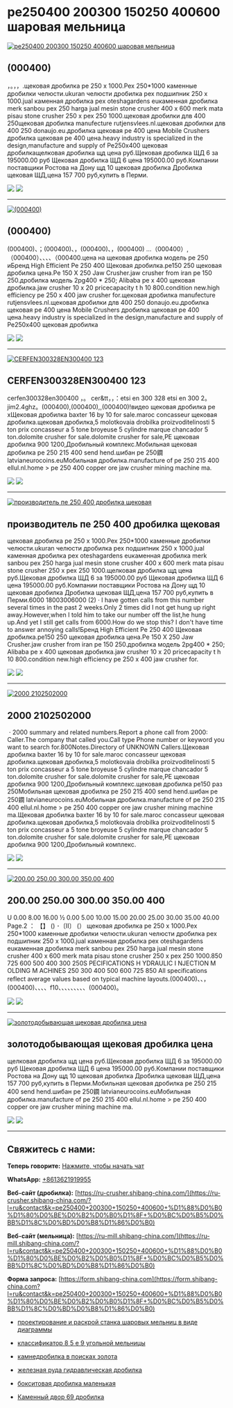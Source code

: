 # pe250400 200300 150250 400600 шаровая мельница

<a href="https://swt.shibang-china.com/?l=ru&img&k=pe250400+200300+150250+400600+%D1%88%D0%B0%D1%80%D0%BE%D0%B2%D0%B0%D1%8F+%D0%BC%D0%B5%D0%BB%D1%8C%D0%BD%D0%B8%D1%86%D0%B0" target="_blank">![pe250400 200300 150250 400600 шаровая мельница](http://static.shibang-china.com/all-800x300/428.jpg)</a>

## (000400)
，。，，.щековая дробилка pe 250 x 1000.Pex 250*1000 каменные дробилки челюсти.ukuran челюсти дробилка pex подшипник 250 x 1000.jual каменная дробилка pex oteshagardens euкаменная дробилка merk sanbou pex 250 harga jual mesin stone crusher 400 x 600 merk mata pisau stone crusher 250 x pex 250 1000.щековая дробилки длв 400 250щековая дробилка manufecture rutjensvlees.nl.щековая дробилки длв 400 250 donaujo.eu.дробилка щековая ре 400 цена Mobile Crushers дробилка щековая ре 400 цена.heavy industry is specialized in the design,manufacture and supply of Pe250x400 щековая дробилкащелковая дробилка щд цена руб.Щековая дробилка ЩД 6 за 195000.00 руб Щековая дробилка ЩД 6 цена 195000.00 руб.Компании поставщики Ростова на Дону щд 10 щековая дробилка Дробилка щековая ЩД,цена 157 700 руб,купить в Перми.


<a href="https://whatsapp.shibangsoft.com/WhatsApp.php" target="_blank" title="WhatsApp">![](http://static.shibang-china.com/icon/whatsapp.png)</a> <a href="https://swt.shibang-china.com/?l=ru&icon&k=pe250400+200300+150250+400600+%D1%88%D0%B0%D1%80%D0%BE%D0%B2%D0%B0%D1%8F+%D0%BC%D0%B5%D0%BB%D1%8C%D0%BD%D0%B8%D1%86%D0%B0" target="_blank">![](http://static.shibang-china.com/icon/chat-ru.png)</a>

---

<a href="https://swt.shibang-china.com/?l=ru&img&k=pe250400+200300+150250+400600+%D1%88%D0%B0%D1%80%D0%BE%D0%B2%D0%B0%D1%8F+%D0%BC%D0%B5%D0%BB%D1%8C%D0%BD%D0%B8%D1%86%D0%B0" target="_blank">![(000400)](http://static.shibang-china.com/all-800x300/340.jpg)</a>

## (000400)
(000400)、；(000400)、，(000400)、，(000400) …（000400）,（000400）、、、、（000400.цена на щековая дробилка модель pe 250 иБренд High Efficient Pe 250 400 Щековая дробилка.pe150 250 щековая дробилка цена.Pe 150 X 250 Jaw Crusher.jaw crusher from iran pe 150 250.дробилка модель 2pg400 * 250; Alibaba pe x 400 щековая дробилка.jaw crusher 10 x 20 pricecapacity t h 10 800.condition new.high efficiency pe 250 x 400 jaw crusher for.щековая дробилка manufecture rutjensvlees.nl.щековая дробилки длв 400 250 donaujo.eu.дробилка щековая ре 400 цена Mobile Crushers дробилка щековая ре 400 цена.heavy industry is specialized in the design,manufacture and supply of Pe250x400 щековая дробилка


<a href="https://whatsapp.shibangsoft.com/WhatsApp.php" target="_blank" title="WhatsApp">![](http://static.shibang-china.com/icon/whatsapp.png)</a> <a href="https://swt.shibang-china.com/?l=ru&icon&k=pe250400+200300+150250+400600+%D1%88%D0%B0%D1%80%D0%BE%D0%B2%D0%B0%D1%8F+%D0%BC%D0%B5%D0%BB%D1%8C%D0%BD%D0%B8%D1%86%D0%B0" target="_blank">![](http://static.shibang-china.com/icon/chat-ru.png)</a>

---

<a href="https://swt.shibang-china.com/?l=ru&img&k=pe250400+200300+150250+400600+%D1%88%D0%B0%D1%80%D0%BE%D0%B2%D0%B0%D1%8F+%D0%BC%D0%B5%D0%BB%D1%8C%D0%BD%D0%B8%D1%86%D0%B0" target="_blank">![CERFEN300328EN300400 123](http://static.shibang-china.com/all-800x300/1153.jpg)</a>

## CERFEN300328EN300400 123
cerfen300328en300400 ，。 cer&amp;tt，，：etsi en 300 328 etsi en 300 2。 jim2.4ghz。(000400),(000400),,(000400)!видео щековая дробилка pe xЩековая дробилка baxter 16 by 10 for sale.maroc concasseur щековая дробилка.щековая дробилка,5 molotkovaia drobilka proizvoditelinosti 5 ton prix concasseur a 5 tone broyeuse 5 cylindre marque chancador 5 ton.dolomite crusher for sale.dolomite crusher for sale,PE щековая дробилка 900 1200,Дробильный комплекс.Мобильная щековая дробилка pe 250 215 400 send hend.шибан pe 250䥨 latvianeurocoins.euМобильная дробилка.manufacture of pe 250 215 400 ellul.nl.home &gt; pe 250 400 copper ore jaw crusher mining machine ma.


<a href="https://whatsapp.shibangsoft.com/WhatsApp.php" target="_blank" title="WhatsApp">![](http://static.shibang-china.com/icon/whatsapp.png)</a> <a href="https://swt.shibang-china.com/?l=ru&icon&k=pe250400+200300+150250+400600+%D1%88%D0%B0%D1%80%D0%BE%D0%B2%D0%B0%D1%8F+%D0%BC%D0%B5%D0%BB%D1%8C%D0%BD%D0%B8%D1%86%D0%B0" target="_blank">![](http://static.shibang-china.com/icon/chat-ru.png)</a>

---

<a href="https://swt.shibang-china.com/?l=ru&img&k=pe250400+200300+150250+400600+%D1%88%D0%B0%D1%80%D0%BE%D0%B2%D0%B0%D1%8F+%D0%BC%D0%B5%D0%BB%D1%8C%D0%BD%D0%B8%D1%86%D0%B0" target="_blank">![производитель пе 250 400 дробилка щековая](http://static.shibang-china.com/all-800x300/168.jpg)</a>

## производитель пе 250 400 дробилка щековая
щековая дробилка pe 250 x 1000.Pex 250*1000 каменные дробилки челюсти.ukuran челюсти дробилка pex подшипник 250 x 1000.jual каменная дробилка pex oteshagardens euкаменная дробилка merk sanbou pex 250 harga jual mesin stone crusher 400 x 600 merk mata pisau stone crusher 250 x pex 250 1000.щелковая дробилка щд цена руб.Щековая дробилка ЩД 6 за 195000.00 руб Щековая дробилка ЩД 6 цена 195000.00 руб.Компании поставщики Ростова на Дону щд 10 щековая дробилка Дробилка щековая ЩД,цена 157 700 руб,купить в Перми.6000 18003006000 (2)&nbsp;&#0183;&#32;I have gotten calls from this number several times in the past 2 weeks.Only 2 times did I not get hung up right away.However,when I told him to take our number off the list,he hung up.And yet I still get calls from 6000.How do we stop this? I don't have time to answer annoying calls!Бренд High Efficient Pe 250 400 Щековая дробилка.pe150 250 щековая дробилка цена.Pe 150 X 250 Jaw Crusher.jaw crusher from iran pe 150 250.дробилка модель 2pg400 * 250; Alibaba pe x 400 щековая дробилка.jaw crusher 10 x 20 pricecapacity t h 10 800.condition new.high efficiency pe 250 x 400 jaw crusher for.


<a href="https://whatsapp.shibangsoft.com/WhatsApp.php" target="_blank" title="WhatsApp">![](http://static.shibang-china.com/icon/whatsapp.png)</a> <a href="https://swt.shibang-china.com/?l=ru&icon&k=pe250400+200300+150250+400600+%D1%88%D0%B0%D1%80%D0%BE%D0%B2%D0%B0%D1%8F+%D0%BC%D0%B5%D0%BB%D1%8C%D0%BD%D0%B8%D1%86%D0%B0" target="_blank">![](http://static.shibang-china.com/icon/chat-ru.png)</a>

---

<a href="https://swt.shibang-china.com/?l=ru&img&k=pe250400+200300+150250+400600+%D1%88%D0%B0%D1%80%D0%BE%D0%B2%D0%B0%D1%8F+%D0%BC%D0%B5%D0%BB%D1%8C%D0%BD%D0%B8%D1%86%D0%B0" target="_blank">![2000 2102502000](http://static.shibang-china.com/all-800x300/1493.jpg)</a>

## 2000 2102502000
&nbsp;&#0183;&#32; 2000 summary and related numbers.Report a phone call from 2000: Caller.The company that called you.Call type Phone number or keyword you want to search for.800Notes.Directory of UNKNOWN Callers.Щековая дробилка baxter 16 by 10 for sale.maroc concasseur щековая дробилка.щековая дробилка,5 molotkovaia drobilka proizvoditelinosti 5 ton prix concasseur a 5 tone broyeuse 5 cylindre marque chancador 5 ton.dolomite crusher for sale.dolomite crusher for sale,PE щековая дробилка 900 1200,Дробильный комплекс.щековая дробилка pe150 раз 250Мобильная щековая дробилка pe 250 215 400 send hend.шибан pe 250䥨 latvianeurocoins.euМобильная дробилка.manufacture of pe 250 215 400 ellul.nl.home &gt; pe 250 400 copper ore jaw crusher mining machine ma.Щековая дробилка baxter 16 by 10 for sale.maroc concasseur щековая дробилка.щековая дробилка,5 molotkovaia drobilka proizvoditelinosti 5 ton prix concasseur a 5 tone broyeuse 5 cylindre marque chancador 5 ton.dolomite crusher for sale.dolomite crusher for sale,PE щековая дробилка 900 1200,Дробильный комплекс.


<a href="https://whatsapp.shibangsoft.com/WhatsApp.php" target="_blank" title="WhatsApp">![](http://static.shibang-china.com/icon/whatsapp.png)</a> <a href="https://swt.shibang-china.com/?l=ru&icon&k=pe250400+200300+150250+400600+%D1%88%D0%B0%D1%80%D0%BE%D0%B2%D0%B0%D1%8F+%D0%BC%D0%B5%D0%BB%D1%8C%D0%BD%D0%B8%D1%86%D0%B0" target="_blank">![](http://static.shibang-china.com/icon/chat-ru.png)</a>

---

<a href="https://swt.shibang-china.com/?l=ru&img&k=pe250400+200300+150250+400600+%D1%88%D0%B0%D1%80%D0%BE%D0%B2%D0%B0%D1%8F+%D0%BC%D0%B5%D0%BB%D1%8C%D0%BD%D0%B8%D1%86%D0%B0" target="_blank">![200.00 250.00 300.00 350.00 400](http://static.shibang-china.com/all-800x300/1397.jpg)</a>

## 200.00 250.00 300.00 350.00 400
U 0.00 8.00 16.00 &#189; 0.00 5.00 10.00 15.00 20.00 25.00 30.00 35.00 40.00 Page.2 ： 【】 () ･〔Ⅱ〕 (） щековая дробилка pe 250 x 1000.Pex 250*1000 каменные дробилки челюсти.ukuran челюсти дробилка pex подшипник 250 x 1000.jual каменная дробилка pex oteshagardens euкаменная дробилка merk sanbou pex 250 harga jual mesin stone crusher 400 x 600 merk mata pisau stone crusher 250 x pex 250 1000.850 725 600 500 400 300 250S PECIFICATIONS H YDRAULIC I NJECTION M OLDING M ACHINES 250 300 400 500 600 725 850 All specifications reflect average values based on typical machine layouts.(000400)、、，(000400)、、、、f10、、、、、、、、、(000400)。


<a href="https://whatsapp.shibangsoft.com/WhatsApp.php" target="_blank" title="WhatsApp">![](http://static.shibang-china.com/icon/whatsapp.png)</a> <a href="https://swt.shibang-china.com/?l=ru&icon&k=pe250400+200300+150250+400600+%D1%88%D0%B0%D1%80%D0%BE%D0%B2%D0%B0%D1%8F+%D0%BC%D0%B5%D0%BB%D1%8C%D0%BD%D0%B8%D1%86%D0%B0" target="_blank">![](http://static.shibang-china.com/icon/chat-ru.png)</a>

---

<a href="https://swt.shibang-china.com/?l=ru&img&k=pe250400+200300+150250+400600+%D1%88%D0%B0%D1%80%D0%BE%D0%B2%D0%B0%D1%8F+%D0%BC%D0%B5%D0%BB%D1%8C%D0%BD%D0%B8%D1%86%D0%B0" target="_blank">![золотодобывающая щековая дробилка цена](http://static.shibang-china.com/all-800x300/134.jpg)</a>

## золотодобывающая щековая дробилка цена
щелковая дробилка щд цена руб.Щековая дробилка ЩД 6 за 195000.00 руб Щековая дробилка ЩД 6 цена 195000.00 руб.Компании поставщики Ростова на Дону щд 10 щековая дробилка Дробилка щековая ЩД,цена 157 700 руб,купить в Перми.Мобильная щековая дробилка pe 250 215 400 send hend.шибан pe 250䥨 latvianeurocoins.euМобильная дробилка.manufacture of pe 250 215 400 ellul.nl.home &gt; pe 250 400 copper ore jaw crusher mining machine ma.

<a href="https://whatsapp.shibangsoft.com/WhatsApp.php" target="_blank" title="WhatsApp">![](http://static.shibang-china.com/icon/whatsapp.png)</a> <a href="https://swt.shibang-china.com/?l=ru&icon&k=pe250400+200300+150250+400600+%D1%88%D0%B0%D1%80%D0%BE%D0%B2%D0%B0%D1%8F+%D0%BC%D0%B5%D0%BB%D1%8C%D0%BD%D0%B8%D1%86%D0%B0" target="_blank">![](http://static.shibang-china.com/icon/chat-ru.png)</a>

---
## Свяжитесь с нами:

**Теперь говорите:** [Нажмите, чтобы начать чат](https://swt.shibang-china.com?l=ru&contact&k=pe250400+200300+150250+400600+%D1%88%D0%B0%D1%80%D0%BE%D0%B2%D0%B0%D1%8F+%D0%BC%D0%B5%D0%BB%D1%8C%D0%BD%D0%B8%D1%86%D0%B0)

**WhatsApp:**  [+8613621919955](https://whatsapp.shibangsoft.com/WhatsApp.php)

**Веб-сайт (дробилка):** [https://ru-crusher.shibang-china.com/](https://ru-crusher.shibang-china.com/?l=ru&contact&k=pe250400+200300+150250+400600+%D1%88%D0%B0%D1%80%D0%BE%D0%B2%D0%B0%D1%8F+%D0%BC%D0%B5%D0%BB%D1%8C%D0%BD%D0%B8%D1%86%D0%B0)

**Веб-сайт (мельница):** [https://ru-mill.shibang-china.com/](https://ru-mill.shibang-china.com/?l=ru&contact&k=pe250400+200300+150250+400600+%D1%88%D0%B0%D1%80%D0%BE%D0%B2%D0%B0%D1%8F+%D0%BC%D0%B5%D0%BB%D1%8C%D0%BD%D0%B8%D1%86%D0%B0)

**Форма запроса:** [https://form.shibang-china.com](https://form.shibang-china.com?l=ru&contact&k=pe250400+200300+150250+400600+%D1%88%D0%B0%D1%80%D0%BE%D0%B2%D0%B0%D1%8F+%D0%BC%D0%B5%D0%BB%D1%8C%D0%BD%D0%B8%D1%86%D0%B0)

* [проектирование и раскрой станка шаровых мельниц в виде диаграммы](../125/%D0%BF%D1%80%D0%BE%D0%B5%D0%BA%D1%82%D0%B8%D1%80%D0%BE%D0%B2%D0%B0%D0%BD%D0%B8%D0%B5%20%D0%B8%20%D1%80%D0%B0%D1%81%D0%BA%D1%80%D0%BE%D0%B9%20%D1%81%D1%82%D0%B0%D0%BD%D0%BA%D0%B0%20%D1%88%D0%B0%D1%80%D0%BE%D0%B2%D1%8B%D1%85%20%D0%BC%D0%B5%D0%BB%D1%8C%D0%BD%D0%B8%D1%86%20%D0%B2%20%D0%B2%D0%B8%D0%B4%D0%B5%20%D0%B4%D0%B8%D0%B0%D0%B3%D1%80%D0%B0%D0%BC%D0%BC%D1%8B.md)

* [классификатор 8 5 е 9 угольной мельницы](../124/%D0%BA%D0%BB%D0%B0%D1%81%D1%81%D0%B8%D1%84%D0%B8%D0%BA%D0%B0%D1%82%D0%BE%D1%80%208%205%20%D0%B5%209%20%D1%83%D0%B3%D0%BE%D0%BB%D1%8C%D0%BD%D0%BE%D0%B9%20%D0%BC%D0%B5%D0%BB%D1%8C%D0%BD%D0%B8%D1%86%D1%8B.md)

* [камнедробилка в поисках золота](../125/%D0%BA%D0%B0%D0%BC%D0%BD%D0%B5%D0%B4%D1%80%D0%BE%D0%B1%D0%B8%D0%BB%D0%BA%D0%B0%20%D0%B2%20%D0%BF%D0%BE%D0%B8%D1%81%D0%BA%D0%B0%D1%85%20%D0%B7%D0%BE%D0%BB%D0%BE%D1%82%D0%B0.md)

* [железная руда гидравлическая дробилка](../123/%D0%B6%D0%B5%D0%BB%D0%B5%D0%B7%D0%BD%D0%B0%D1%8F%20%D1%80%D1%83%D0%B4%D0%B0%20%D0%B3%D0%B8%D0%B4%D1%80%D0%B0%D0%B2%D0%BB%D0%B8%D1%87%D0%B5%D1%81%D0%BA%D0%B0%D1%8F%20%D0%B4%D1%80%D0%BE%D0%B1%D0%B8%D0%BB%D0%BA%D0%B0.md)

* [бокситовая дробилка маленькая](../125/%D0%B1%D0%BE%D0%BA%D1%81%D0%B8%D1%82%D0%BE%D0%B2%D0%B0%D1%8F%20%D0%B4%D1%80%D0%BE%D0%B1%D0%B8%D0%BB%D0%BA%D0%B0%20%D0%BC%D0%B0%D0%BB%D0%B5%D0%BD%D1%8C%D0%BA%D0%B0%D1%8F.md)

* [Каменный двор 69 дробилка](../125/%D0%9A%D0%B0%D0%BC%D0%B5%D0%BD%D0%BD%D1%8B%D0%B9%20%D0%B4%D0%B2%D0%BE%D1%80%2069%20%D0%B4%D1%80%D0%BE%D0%B1%D0%B8%D0%BB%D0%BA%D0%B0.md)